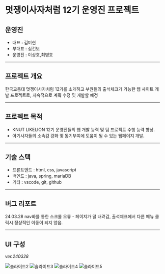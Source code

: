 # 멋쟁이사자처럼 12기 운영진 프로젝트

## 운영진

- 대표 :  김미현
- 부대표 : 심건보
- 운영진 : 이상호,최병호

---

## 프로젝트 개요
한국교통대 멋쟁이사자처럼 12기를 소개하고 부원들의 출석체크가 가능한 웹 사이트 개발 프로젝트로, 지속적으로 계획 수정 및 개발할 예정

---

## 프로젝트 목적
- KNUT LIKELION 12기 운영진들의 웹 개발 능력 및 팀 프로젝트 수행 능력 향상.
- 아기사자들의 소속감 강화 및 동기부여에 도움이 될 수 있는 웹페이지 개발.

---

## 기술 스택
- 프론트엔드 : html, css, javascript
- 백엔드 : java, spring, mariaDB
- 기타 : vscode, git, github

---

## 버그 리포트

24.03.28
nav바를 통한 스크롤 오류 - 페이지가 덜 내려감, 출석체크에서 다른 메뉴 클릭시 정상적인 이동이 되지 않음.

---

## UI 구성
*ver.240328*

![슬라이드2](https://github.com/KNUT-Likelion-12th-Manager-Team/KNUT-LIKELION-12th-Manager-Team/assets/76768575/6ca9c120-b3a0-476b-945c-788acb66effb)
![슬라이드3](https://github.com/KNUT-Likelion-12th-Manager-Team/KNUT-LIKELION-12th-Manager-Team/assets/76768575/2896df8f-cb48-46f1-9179-ce1543353064)
![슬라이드4](https://github.com/KNUT-Likelion-12th-Manager-Team/KNUT-LIKELION-12th-Manager-Team/assets/76768575/345a46a3-f090-4787-a456-d263601fe059)
![슬라이드5](https://github.com/KNUT-Likelion-12th-Manager-Team/KNUT-LIKELION-12th-Manager-Team/assets/76768575/bb58b150-b651-4792-91d3-b99356a61c15)
